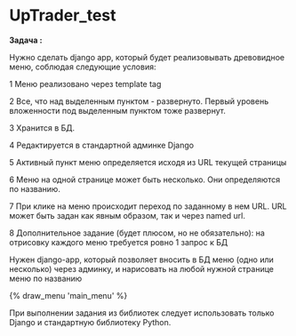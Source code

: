 # UpTrader_test
<b>Задача :</b>

Нужно сделать django app, который будет реализовывать древовидное меню, соблюдая следующие условия:

1 Меню реализовано через template tag

2 Все, что над выделенным пунктом - развернуто. Первый уровень вложенности под выделенным пунктом тоже развернут.

3 Хранится в БД.

4 Редактируется в стандартной админке Django

5 Активный пункт меню определяется исходя из URL текущей страницы

6 Меню на одной странице может быть несколько. Они определяются по названию.

7 При клике на меню происходит переход по заданному в нем URL. URL может быть задан как явным образом, так и через named url.

8 Дополнительное задание (будет плюсом, но не обязательно): на отрисовку каждого меню требуется ровно 1 запрос к БД

Нужен django-app, который позволяет вносить в БД меню (одно или несколько) через админку, и нарисовать на любой нужной странице меню по названию

{% draw_menu 'main_menu' %}

При выполнении задания из библиотек следует использовать только Django и стандартную библиотеку Python. 
